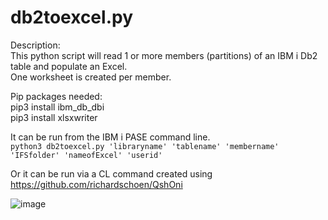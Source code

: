 # db2toexcel.py
Description:  
 This python script will read 1 or more members (partitions)
  of an IBM i Db2 table and populate an Excel.  
  One worksheet is created per member.  
  
Pip packages needed:  
 pip3 install ibm_db_dbi  
 pip3 install xlsxwriter
 
It can be run from the IBM i PASE command line.  
 `python3 db2toexcel.py 'libraryname' 'tablename' 'membername'  'IFSfolder' 'nameofExcel' 'userid'` 
 
 Or it can be run via a CL command created using https://github.com/richardschoen/QshOni
 
 ![image](https://user-images.githubusercontent.com/62209270/226181930-12bf753e-3bb7-4428-bb6a-c23b753a0f17.png)

 
